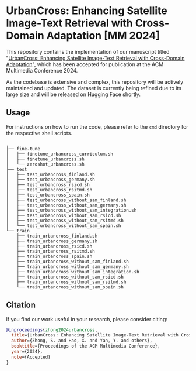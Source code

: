 # UrbanCross: Enhancing Satellite Image-Text Retrieval with Cross-Domain Adaptation [MM 2024]

This repository contains the implementation of our manuscript titled "[UrbanCross: Enhancing Satellite Image-Text Retrieval with Cross-Domain Adaptation](https://arxiv.org/pdf/2404.14241.pdf)", which has been accepted for publication at the ACM Multimedia Conference 2024.

As the codebase is extensive and complex, this repository will be actively maintained and updated. The dataset is currently being refined due to its large size and will be released on Hugging Face shortly.

## Usage

For instructions on how to run the code, please refer to the `cmd` directory for the respective shell scripts.

```shell                 
.
├── fine-tune
│   ├── finetune_urbancross_curriculum.sh
│   ├── finetune_urbancross.sh
│   └── zeroshot_urbancross.sh
├── test
│   ├── test_urbancross_finland.sh
│   ├── test_urbancross_germany.sh
│   ├── test_urbancross_rsicd.sh
│   ├── test_urbancross_rsitmd.sh
│   ├── test_urbancross_spain.sh
│   ├── test_urbancross_without_sam_finland.sh
│   ├── test_urbancross_without_sam_germany.sh
│   ├── test_urbancross_without_sam_integration.sh
│   ├── test_urbancross_without_sam_rsicd.sh
│   ├── test_urbancross_without_sam_rsitmd.sh
│   └── test_urbancross_without_sam_spain.sh
└── train
    ├── train_urbancross_finland.sh
    ├── train_urbancross_germany.sh
    ├── train_urbancross_rsicd.sh
    ├── train_urbancross_rsitmd.sh
    ├── train_urbancross_spain.sh
    ├── train_urbancross_without_sam_finland.sh
    ├── train_urbancross_without_sam_germany.sh
    ├── train_urbancross_without_sam_integration.sh
    ├── train_urbancross_without_sam_rsicd.sh
    ├── train_urbancross_without_sam_rsitmd.sh
    └── train_urbancross_without_sam_spain.sh
```

## Citation

If you find our work useful in your research, please consider citing:

```bibtex
@inproceedings{zhong2024urbancross,
  title={UrbanCross: Enhancing Satellite Image-Text Retrieval with Cross-Domain Adaptation},
  author={Zhong, S. and Hao, X. and Yan, Y. and others},
  booktitle={Proceedings of the ACM Multimedia Conference},
  year={2024},
  note={Accepted}
}